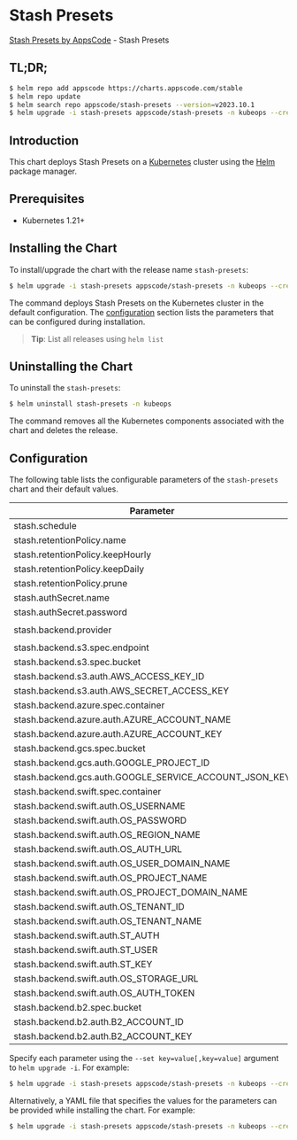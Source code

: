 # Stash Presets

[Stash Presets by AppsCode](https://github.com/stashed) - Stash Presets

## TL;DR;

```bash
$ helm repo add appscode https://charts.appscode.com/stable
$ helm repo update
$ helm search repo appscode/stash-presets --version=v2023.10.1
$ helm upgrade -i stash-presets appscode/stash-presets -n kubeops --create-namespace --version=v2023.10.1
```

## Introduction

This chart deploys Stash Presets on a [Kubernetes](http://kubernetes.io) cluster using the [Helm](https://helm.sh) package manager.

## Prerequisites

- Kubernetes 1.21+

## Installing the Chart

To install/upgrade the chart with the release name `stash-presets`:

```bash
$ helm upgrade -i stash-presets appscode/stash-presets -n kubeops --create-namespace --version=v2023.10.1
```

The command deploys Stash Presets on the Kubernetes cluster in the default configuration. The [configuration](#configuration) section lists the parameters that can be configured during installation.

> **Tip**: List all releases using `helm list`

## Uninstalling the Chart

To uninstall the `stash-presets`:

```bash
$ helm uninstall stash-presets -n kubeops
```

The command removes all the Kubernetes components associated with the chart and deletes the release.

## Configuration

The following table lists the configurable parameters of the `stash-presets` chart and their default values.

|                       Parameter                        | Description |                 Default                 |
|--------------------------------------------------------|-------------|-----------------------------------------|
| stash.schedule                                         |             | <code>"0 */2 * * *"</code>              |
| stash.retentionPolicy.name                             |             | <code>keep-last-30d</code>              |
| stash.retentionPolicy.keepHourly                       |             | <code>24</code>                         |
| stash.retentionPolicy.keepDaily                        |             | <code>30</code>                         |
| stash.retentionPolicy.prune                            |             | <code>true</code>                       |
| stash.authSecret.name                                  |             | <code>""</code>                         |
| stash.authSecret.password                              |             | <code>""</code>                         |
| stash.backend.provider                                 |             | <code>"" # s3,gcs,azure,swift,b2</code> |
| stash.backend.s3.spec.endpoint                         |             | <code>""</code>                         |
| stash.backend.s3.spec.bucket                           |             | <code>""</code>                         |
| stash.backend.s3.auth.AWS_ACCESS_KEY_ID                |             | <code>""</code>                         |
| stash.backend.s3.auth.AWS_SECRET_ACCESS_KEY            |             | <code>""</code>                         |
| stash.backend.azure.spec.container                     |             | <code>""</code>                         |
| stash.backend.azure.auth.AZURE_ACCOUNT_NAME            |             | <code>""</code>                         |
| stash.backend.azure.auth.AZURE_ACCOUNT_KEY             |             | <code>""</code>                         |
| stash.backend.gcs.spec.bucket                          |             | <code>""</code>                         |
| stash.backend.gcs.auth.GOOGLE_PROJECT_ID               |             | <code>""</code>                         |
| stash.backend.gcs.auth.GOOGLE_SERVICE_ACCOUNT_JSON_KEY |             | <code>""</code>                         |
| stash.backend.swift.spec.container                     |             | <code>""</code>                         |
| stash.backend.swift.auth.OS_USERNAME                   |             | <code>""</code>                         |
| stash.backend.swift.auth.OS_PASSWORD                   |             | <code>""</code>                         |
| stash.backend.swift.auth.OS_REGION_NAME                |             | <code>""</code>                         |
| stash.backend.swift.auth.OS_AUTH_URL                   |             | <code>""</code>                         |
| stash.backend.swift.auth.OS_USER_DOMAIN_NAME           |             | <code>""</code>                         |
| stash.backend.swift.auth.OS_PROJECT_NAME               |             | <code>""</code>                         |
| stash.backend.swift.auth.OS_PROJECT_DOMAIN_NAME        |             | <code>""</code>                         |
| stash.backend.swift.auth.OS_TENANT_ID                  |             | <code>""</code>                         |
| stash.backend.swift.auth.OS_TENANT_NAME                |             | <code>""</code>                         |
| stash.backend.swift.auth.ST_AUTH                       |             | <code>""</code>                         |
| stash.backend.swift.auth.ST_USER                       |             | <code>""</code>                         |
| stash.backend.swift.auth.ST_KEY                        |             | <code>""</code>                         |
| stash.backend.swift.auth.OS_STORAGE_URL                |             | <code>""</code>                         |
| stash.backend.swift.auth.OS_AUTH_TOKEN                 |             | <code>""</code>                         |
| stash.backend.b2.spec.bucket                           |             | <code>""</code>                         |
| stash.backend.b2.auth.B2_ACCOUNT_ID                    |             | <code>""</code>                         |
| stash.backend.b2.auth.B2_ACCOUNT_KEY                   |             | <code>""</code>                         |


Specify each parameter using the `--set key=value[,key=value]` argument to `helm upgrade -i`. For example:

```bash
$ helm upgrade -i stash-presets appscode/stash-presets -n kubeops --create-namespace --version=v2023.10.1 --set stash.schedule="0 */2 * * *"
```

Alternatively, a YAML file that specifies the values for the parameters can be provided while
installing the chart. For example:

```bash
$ helm upgrade -i stash-presets appscode/stash-presets -n kubeops --create-namespace --version=v2023.10.1 --values values.yaml
```
